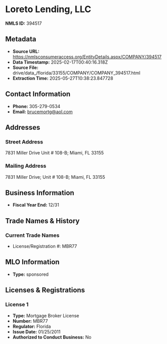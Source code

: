 # Loreto Lending, LLC

**NMLS ID:** 394517

## Metadata
- **Source URL:** https://nmlsconsumeraccess.org/EntityDetails.aspx/COMPANY/394517
- **Data Timestamp:** 2025-02-17T00:40:16.318Z
- **Source File:** drive/data_/florida/33155/COMPANY/COMPANY_394517.html
- **Extraction Time:** 2025-05-27T10:38:23.847728

## Contact Information
- **Phone:** 305-279-0534
- **Email:** brucemortg@aol.com

## Addresses
### Street Address
7831 Miller Drive Unit # 108-B; Miami, FL 33155

### Mailing Address
7831 Miller Drive; Unit # 108-B; Miami, FL 33155

## Business Information
- **Fiscal Year End:** 12/31

## Trade Names & History
### Current Trade Names
- License/Registration #: MBR77

## MLO Information
- **Type:** sponsored

## Licenses & Registrations

### License 1
- **Type:** Mortgage Broker License
- **Number:** MBR77
- **Regulator:** Florida
- **Issue Date:** 01/25/2011
- **Authorized to Conduct Business:** No
